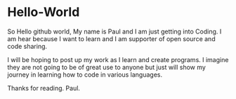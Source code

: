 # Hello-World

So Hello github world, My name is Paul and I am just getting into Coding. I am hear because I want to learn and I am supporter of open source and code sharing. 

I will be hoping to post up my work as I learn and create programs. I imagine they are not going to be of great use to anyone but just will show my journey in learning how to code in various languages. 

Thanks for reading. 
Paul.
